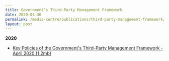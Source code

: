 ```yaml
---
title: Government’s Third-Party Management Framework
date: 2020-04-30
permalink: /media-centre/publications/third-party-management-framework/
layout: post
---
```


**2020**
* [Key Policies of the Government's Third-Party Management Framework - April 2020 (1.2mb)](/files/publications/key-policies-third-party-framework.pdf)

